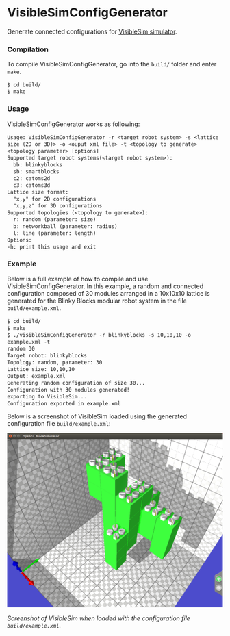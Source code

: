# VisibleSimConfigGenerator

Generate connected configurations for [VisibleSim simulator](http://projects.femto-st.fr/projet-visiblesim/).

### Compilation

To compile VisibleSimConfigGenerator, go into the `build/` folder and enter `make`.

```
$ cd build/
$ make
```

### Usage

VisibleSimConfigGenerator works as following:

```
Usage: VisibleSimConfigGenerator -r <target robot system> -s <lattice size (2D or 3D)> -o <ouput xml file> -t <topology to generate> <topology parameter> [options]
Supported target robot systems(<target robot system>): 
  bb: blinkyblocks
  sb: smartblocks
  c2: catoms2d
  c3: catoms3d
Lattice size format:
  "x,y" for 2D configurations
  "x,y,z" for 3D configurations
Supported topologies (<topology to generate>): 
  r: random (parameter: size)
  b: networkball (parameter: radius)
  l: line (parameter: length)
Options:
-h: print this usage and exit
```

### Example

Below is a full example of how to compile and use VisibleSimConfigGenerator. In this example, a random and connected configuration composed of 30 modules arranged in a 10x10x10 lattice is generated for the Blinky Blocks modular robot system in the file `build/example.xml`.

```
$ cd build/
$ make
$ ./visibleSimConfigGenerator -r blinkyblocks -s 10,10,10 -o example.xml -t 
random 30
Target robot: blinkyblocks
Topology: random, parameter: 30
Lattice size: 10,10,10
Output: example.xml
Generating random configuration of size 30...
Configuration with 30 modules generated!
exporting to VisibleSim...
Configuration exported in example.xml
```

Below is a screenshot of VisibleSim loaded using the generated configuration file `build/example.xml`:

![](screenshots/visiblesim-example.png?raw=true)

*Screenshot of VisibleSim when loaded with the configuration file `build/example.xml`.*